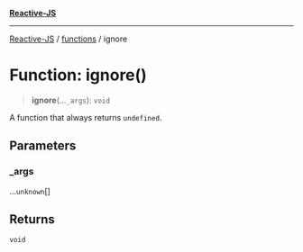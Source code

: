 [**Reactive-JS**](../../README.md)

***

[Reactive-JS](../../README.md) / [functions](../README.md) / ignore

# Function: ignore()

> **ignore**(...`_args`): `void`

A function that always returns `undefined`.

## Parameters

### \_args

...`unknown`[]

## Returns

`void`
